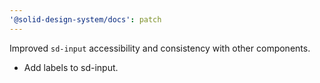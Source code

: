 ```yaml
---
'@solid-design-system/docs': patch
---
```


Improved `sd-input` accessibility and consistency with other components.

- Add labels to sd-input.

